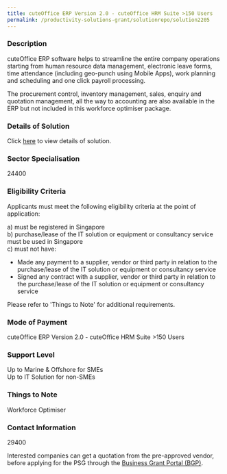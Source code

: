 ```yaml
---
title: cuteOffice ERP Version 2.0 - cuteOffice HRM Suite >150 Users
permalink: /productivity-solutions-grant/solutionrepo/solution2205
---
```


### Description

cuteOffice ERP software helps to streamline the entire company operations starting from human resource data management, electronic leave forms, time attendance (including geo-punch using Mobile Apps), work planning and scheduling and one click payroll processing. 

The procurement control, inventory management, sales, enquiry and quotation management, all the way to accounting are also available in the ERP but not included in this workforce optimiser package.

### Details of Solution

Click <a href='Cutech Infocomm Solutions Pte Ltd' target='_blank' rel='noopener'>here</a> to view details of solution.

### Sector Specialisation

 24400 

### Eligibility Criteria

Applicants must meet the following eligibility criteria at the point of application:

a) must be registered in Singapore <br>
b) purchase/lease of the IT solution or equipment or consultancy service must be used in Singapore <br>
c) must not have:
- Made any payment to a supplier, vendor or third party in relation to the purchase/lease of the IT solution or equipment or consultancy service
- Signed any contract with a supplier, vendor or third party in relation to the purchase/lease of the IT solution or equipment or consultancy service

Please refer to 'Things to Note' for additional requirements.

### Mode of Payment
cuteOffice ERP Version 2.0 - cuteOffice HRM Suite >150 Users

### Support Level
Up to Marine & Offshore for SMEs <br>
Up to IT Solution for non-SMEs

### Things to Note
Workforce Optimiser

### Contact Information
29400

Interested companies can get a quotation from the pre-approved vendor, before applying for the PSG through the <a target='_blank' rel='noopener' href='https://www.businessgrants.gov.sg/'>Business Grant Portal (BGP)</a>.
